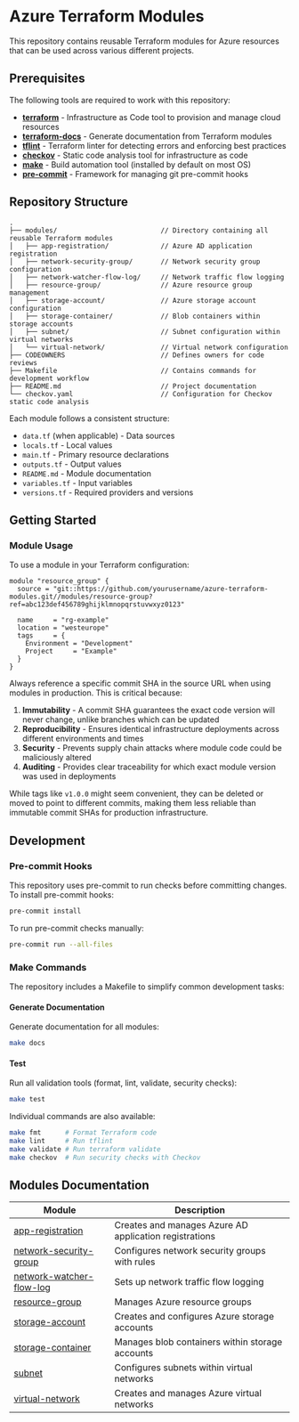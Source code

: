 # Azure Terraform Modules

This repository contains reusable Terraform modules for Azure resources that can be used across various different projects.

## Prerequisites

The following tools are required to work with this repository:

- [**terraform**](https://www.terraform.io/) - Infrastructure as Code tool to provision and manage cloud resources
- [**terraform-docs**](https://terraform-docs.io/) - Generate documentation from Terraform modules
- [**tflint**](https://github.com/terraform-linters/tflint) - Terraform linter for detecting errors and enforcing best practices
- [**checkov**](https://www.checkov.io/2.Basics/Installing%20Checkov.html) - Static code analysis tool for infrastructure as code
- [**make**](https://www.gnu.org/software/make/manual/make.html) - Build automation tool (installed by default on most OS)
- [**pre-commit**](https://pre-commit.com/) - Framework for managing git pre-commit hooks

## Repository Structure

```
.
├── modules/                          // Directory containing all reusable Terraform modules
│   ├── app-registration/             // Azure AD application registration
│   ├── network-security-group/       // Network security group configuration
│   ├── network-watcher-flow-log/     // Network traffic flow logging
│   ├── resource-group/               // Azure resource group management
│   ├── storage-account/              // Azure storage account configuration
│   ├── storage-container/            // Blob containers within storage accounts
│   ├── subnet/                       // Subnet configuration within virtual networks
│   └── virtual-network/              // Virtual network configuration
├── CODEOWNERS                        // Defines owners for code reviews
├── Makefile                          // Contains commands for development workflow
├── README.md                         // Project documentation
└── checkov.yaml                      // Configuration for Checkov static code analysis
```

Each module follows a consistent structure:
- `data.tf` (when applicable) - Data sources
- `locals.tf` - Local values
- `main.tf` - Primary resource declarations
- `outputs.tf` - Output values
- `README.md` - Module documentation
- `variables.tf` - Input variables
- `versions.tf` - Required providers and versions

## Getting Started

### Module Usage

To use a module in your Terraform configuration:

```hcl
module "resource_group" {
  source = "git::https://github.com/yourusername/azure-terraform-modules.git//modules/resource-group?ref=abc123def456789ghijklmnopqrstuvwxyz0123"

  name     = "rg-example"
  location = "westeurope"
  tags     = {
    Environment = "Development"
    Project     = "Example"
  }
}
```

Always reference a specific commit SHA in the source URL when using modules in production. This is critical because:

1. **Immutability** - A commit SHA guarantees the exact code version will never change, unlike branches which can be updated
2. **Reproducibility** - Ensures identical infrastructure deployments across different environments and times
3. **Security** - Prevents supply chain attacks where module code could be maliciously altered
4. **Auditing** - Provides clear traceability for which exact module version was used in deployments

While tags like `v1.0.0` might seem convenient, they can be deleted or moved to point to different commits, making them less reliable than immutable commit SHAs for production infrastructure.

## Development

### Pre-commit Hooks

This repository uses pre-commit to run checks before committing changes. To install pre-commit hooks:

```bash
pre-commit install
```

To run pre-commit checks manually:

```bash
pre-commit run --all-files
```

### Make Commands

The repository includes a Makefile to simplify common development tasks:

#### Generate Documentation

Generate documentation for all modules:

```bash
make docs
```

#### Test

Run all validation tools (format, lint, validate, security checks):

```bash
make test
```

Individual commands are also available:

```bash
make fmt      # Format Terraform code
make lint     # Run tflint
make validate # Run terraform validate
make checkov  # Run security checks with Checkov
```

## Modules Documentation

| Module | Description |
|--------|-------------|
| [app-registration](./modules/app-registration/README.md) | Creates and manages Azure AD application registrations |
| [network-security-group](./modules/network-security-group/README.md) | Configures network security groups with rules |
| [network-watcher-flow-log](./modules/network-watcher-flow-log/README.md) | Sets up network traffic flow logging |
| [resource-group](./modules/resource-group/README.md) | Manages Azure resource groups |
| [storage-account](./modules/storage-account/README.md) | Creates and configures Azure storage accounts |
| [storage-container](./modules/storage-container/README.md) | Manages blob containers within storage accounts |
| [subnet](./modules/subnet/README.md) | Configures subnets within virtual networks |
| [virtual-network](./modules/virtual-network/README.md) | Creates and manages Azure virtual networks |
